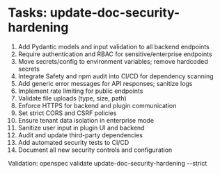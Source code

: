 # Tasks: update-doc-security-hardening

1. Add Pydantic models and input validation to all backend endpoints
2. Require authentication and RBAC for sensitive/enterprise endpoints
3. Move secrets/config to environment variables; remove hardcoded secrets
4. Integrate Safety and npm audit into CI/CD for dependency scanning
5. Add generic error messages for API responses; sanitize logs
6. Implement rate limiting for public endpoints
7. Validate file uploads (type, size, path)
8. Enforce HTTPS for backend and plugin communication
9. Set strict CORS and CSRF policies
10. Ensure tenant data isolation in enterprise mode
11. Sanitize user input in plugin UI and backend
12. Audit and update third-party dependencies
13. Add automated security tests to CI/CD
14. Document all new security controls and configuration

Validation:
openspec validate update-doc-security-hardening --strict

